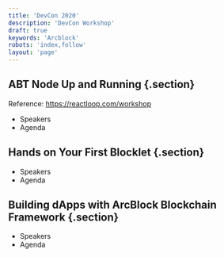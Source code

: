 ```yaml
---
title: 'DevCon 2020'
description: 'DevCon Workshop'
draft: true
keywords: 'Arcblock'
robots: 'index,follow'
layout: 'page'
---
```


## ABT Node Up and Running {.section}

Reference: https://reactloop.com/workshop

- Speakers
- Agenda

## Hands on Your First Blocklet {.section}

- Speakers
- Agenda

## Building dApps with ArcBlock Blockchain Framework {.section}

- Speakers
- Agenda

